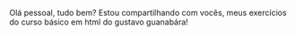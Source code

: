 Olá pessoal, tudo bem? Estou compartilhando com vocês, meus exercícios do curso básico em html do gustavo guanabára!

